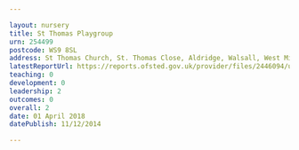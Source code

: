 ```yaml
---

layout: nursery
title: St Thomas Playgroup
urn: 254499
postcode: WS9 8SL
address: St Thomas Church, St. Thomas Close, Aldridge, Walsall, West Midlands, WS9 8SL
latestReportUrl: https://reports.ofsted.gov.uk/provider/files/2446094/urn/254499.pdf
teaching: 0
development: 0
leadership: 2
outcomes: 0
overall: 2
date: 01 April 2018 
datePublish: 11/12/2014

---
```

